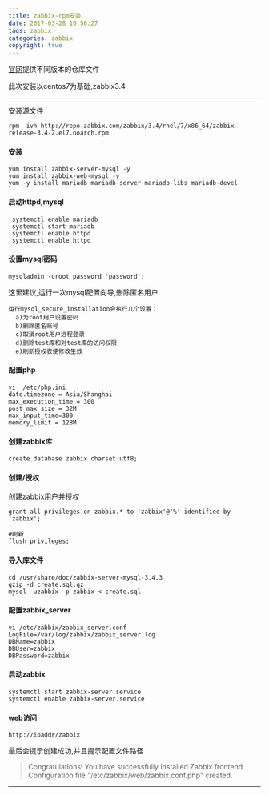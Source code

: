 ```yaml
---
title: zabbix-rpm安装
date: 2017-03-28 10:56:27
tags: zabbix
categories: zabbix
copyright: true
---
```



[官网](https://www.zabbix.com/documentation/3.4/manual/installation/install_from_packages/rhel_centos)提供不同版本的仓库文件

此次安装以centos7为基础,zabbix3.4
<!--more-->

___

安装源文件
```
rpm -ivh http://repo.zabbix.com/zabbix/3.4/rhel/7/x86_64/zabbix-release-3.4-2.el7.noarch.rpm
```
#### 安装
```
yum install zabbix-server-mysql -y
yum install zabbix-web-mysql -y
yum -y install mariadb mariadb-server mariadb-libs mariadb-devel
```


#### 启动httpd,mysql
```
 systemctl enable mariadb
 systemctl start mariadb
 systemctl enable httpd
 systemctl enable httpd
```


#### 设置mysql密码
```
mysqladmin -uroot password 'password';
```
这里建议,运行一次mysql配置向导,删除匿名用户
```
运行mysql_secure_installation会执行几个设置：
  a)为root用户设置密码
  b)删除匿名账号
  c)取消root用户远程登录
  d)删除test库和对test库的访问权限
  e)刷新授权表使修改生效
```

#### 配置php
```
vi  /etc/php.ini
date.timezone = Asia/Shanghai
max_execution_time = 300
post_max_size = 32M
max_input_time=300
memory_limit = 128M
```


#### 创建zabbix库
```
create database zabbix charset utf8;
```

#### 创建/授权
创建zabbix用户并授权
```
grant all privileges on zabbix.* to 'zabbix'@'%' identified by 'zabbix';

#刷新
flush privileges;
```

#### 导入库文件
```
cd /usr/share/doc/zabbix-server-mysql-3.4.3
gzip -d create.sql.gz
mysql -uzabbix -p zabbix < create.sql
```
#### 配置zabbix_server
```
vi /etc/zabbix/zabbix_server.conf
LogFile=/var/log/zabbix/zabbix_server.log
DBName=zabbix
DBUser=zabbix
DBPassword=zabbix
```

#### 启动zabbix
```
systemctl start zabbix-server.service 
systemctl enable zabbix-server.service 

```
#### web访问
```
http://ipaddr/zabbix
```
最后会提示创建成功,并且提示配置文件路径

>Congratulations! You have successfully installed Zabbix frontend.
>Configuration file "/etc/zabbix/web/zabbix.conf.php" created.

___
